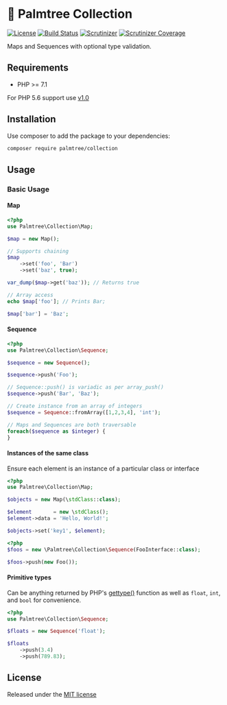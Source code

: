 # :palm_tree: Palmtree Collection

[![License](http://img.shields.io/packagist/l/palmtree/collection.svg)](LICENSE)
[![Build Status](https://scrutinizer-ci.com/g/palmtreephp/collection/badges/build.png?b=master)](https://scrutinizer-ci.com/g/palmtreephp/collection/build-status/master)
[![Scrutinizer](https://img.shields.io/scrutinizer/g/palmtreephp/collection.svg)](https://scrutinizer-ci.com/g/palmtreephp/collection/)
[![Scrutinizer Coverage](https://img.shields.io/scrutinizer/coverage/g/palmtreephp/collection.svg)](https://scrutinizer-ci.com/g/palmtreephp/collection/)

Maps and Sequences with optional type validation.

## Requirements
* PHP >= 7.1

For PHP 5.6 support use [v1.0](v1.0.0)

## Installation

Use composer to add the package to your dependencies:
```bash
composer require palmtree/collection
```

## Usage

### Basic Usage

#### Map

```php
<?php
use Palmtree\Collection\Map;

$map = new Map();

// Supports chaining
$map
    ->set('foo', 'Bar')
    ->set('baz', true);

var_dump($map->get('baz')); // Returns true

// Array access
echo $map['foo']; // Prints Bar;

$map['bar'] = 'Baz';
```

#### Sequence

```php
<?php
use Palmtree\Collection\Sequence;

$sequence = new Sequence();

$sequence->push('Foo');

// Sequence::push() is variadic as per array_push()
$sequence->push('Bar', 'Baz');

// Create instance from an array of integers
$sequence = Sequence::fromArray([1,2,3,4], 'int');

// Maps and Sequences are both traversable
foreach($sequence as $integer) {
}
```

#### Instances of the same class

Ensure each element is an instance of a particular class or interface

```php
<?php
use Palmtree\Collection\Map;

$objects = new Map(\stdClass::class);

$element       = new \stdClass();
$element->data = 'Hello, World!';

$objects->set('key1', $element);
```

```php
<?php
$foos = new \Palmtree\Collection\Sequence(FooInterface::class);

$foos->push(new Foo());
```

#### Primitive types

Can be anything returned by PHP's [gettype()](http://php.net/manual/en/function.gettype.php#refsect1-function.gettype-returnvalues) function as well as `float`, `int`, and `bool` for convenience.
```php
<?php
use Palmtree\Collection\Sequence;

$floats = new Sequence('float');

$floats
    ->push(3.4)
    ->push(789.83);
```

## License

Released under the [MIT license](LICENSE)
